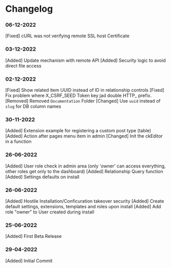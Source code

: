 # Changelog

### 06-12-2022
[Fixed] cURL was not verifying remote SSL host Certificate

### 03-12-2022
[Added] Update mechanism with remote API
[Added] Security logic to avoid direct file access

### 02-12-2022
[Fixed] Show related item UUID instead of ID in relationship controls 
[Fixed] Fix problem where X_CSRF_SEED Token key jad double HTTP_ prefix.
[Removed] Removed `Documentation` Folder 
[Changed] Use `uuid` instead of `slug` for DB column names

### 30-11-2022
[Added] Extension example for registering a custom post type (table)
[Added] Action after pages menu item in admin
[Changed] Init the ckEditor in a function

### 26-06-2022
[Added] User role check in admin area (only 'owner' can access everything, other roles get only to the dashboard)
[Added] Relationship Query function
[Added] Settings defaults on install

### 26-06-2022
[Added] Hostile Installation/Conficuration takeover security
[Added] Create default settings, extensions, templates and roles upon install
[Added] Add role "owner" to User created during install

### 25-06-2022
[Added] First Beta Release

### 29-04-2022 
[Added] Initial Commit